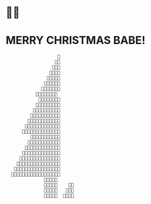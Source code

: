 #         👸🏻 
# MERRY CHRISTMAS BABE!

                       🌟
                      🎄🎄
                     🎄🎄🎄
                    🎄🎄🍎🎄
                   🎄🎄🍎🎄🎄
                  🎄🎄🎄🎄🍎🎄
                 🎄🎄🍎🎄🎄🎄🎄
               🎄🎄🎄🎄🎄🎄🎄🎄
                🎄🎄🎄🎄🎄🎄🎄🎄
               🎄🎄🎄🎄🎄🎄🎄🎄🎄
              🎄🎄🎄🎄🎄🎄🎄🎄🎄🎄
             🎄🎄🎄🎄🎄🎄🎄🎄🎄🎄🎄
            🎄🎄🎄🎄🎄🎄🎄🎄🎄🎄🎄🎄
           🎄🎄🎄🎄🎄🎄🎄🍎🎄🎄🎄🎄🎄
          🎄🌟🎄🎄🎄🎄🎄🎄🎄🎄🎄🎄🎄🎄
             🎄🎄🎄🎄🎄🎄🎄🎄🍎🎄🎄
            🎄🎄🎄🎄🎄🎄🎄🎄🎄🎄🎄🎄
           🎄🎄🎄🎄🎄🌟🎄🎄🎄🎄🍎🎄🎄
          🎄🎄🎄🎄🎄🎄🎄🎄🎄🎄🎄🎄🎄🎄
         🎄🎄🎄🎄🎄🎄🎄🎄🎄🎄🎄🎄🎄🎄🎄
        🎄🎄🎄🎄🎄🎄🎄🎄🎄🎄🎄🎄🎄🎄🎄🎄
       🎄🎄🍎🎄🎄🎄🍎🎄🎄🎄🎄🎄🎄🎄🍎🎄🎄
      🎄🎄🎄🎄🎄🎄🎄🎄🎄🎄🎄🎄🎄🎄🎄🎄🎄🍎
                  🚪🚪🚪🚪🚪
                  🚪🚪🚪🚪🚪    🎁🎁
                  🚪🚪🚪🚪🚪   🎁🎁🎁
                  🚪🚪🚪🚪🚪  🎁🎁🎁🎁



